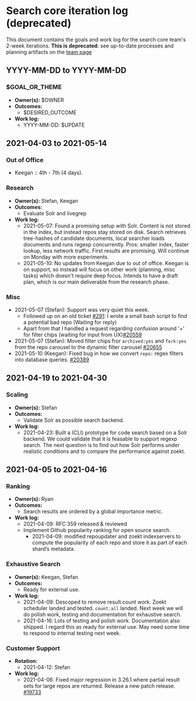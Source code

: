 # Search core iteration log (deprecated)

This document contains the goals and work log for the search core team's 2-week iterations. **This is deprecated**: see up-to-date processes and planning artifacts on the [team page](./core.md#iterations)

## YYYY-MM-DD to YYYY-MM-DD

### $GOAL_OR_THEME

- **Owner(s):** $OWNER
- **Outcomes:**
    - $DESIRED_OUTCOME
- **Work log:**
    - YYYY-MM-DD: $UPDATE

## 2021-04-03 to 2021-05-14

### Out of Office

- Keegan :: 4th - 7th (4 days).

### Research

- **Owner(s):** Stefan, Keegan
- **Outcomes:**
    - Evaluate Solr and livegrep
- **Work log:**
    - 2021-05-07: Found a promising setup with Solr. Content is not stored in the index, but instead repos stay stored on disk. Search retrieves tree-hashes of candidate documents, local searcher loads documents and runs regexp concurrently. Pros: smaller index, faster lookup, less network traffic. First results are promising. Will continue on Monday with more experiments.
    - 2021-05-10: No updates from Keegan due to out of office. Keegan is on support, so instead will focus on other work (planning, misc tasks) which doesn't require deep focus. Intends to have a draft plan, which is our main deliverable from the research phase.

### Misc
- 2021-05-07 (Stefan): Support was very quiet this week.
  - Followed up on an old ticket [#291](https://github.com/sourcegraph/customer/issues/291): I wrote a small bash script to find a potential bad repo (Waiting for reply)
  - Apart from that I handled a request regarding confusion around '+' for filter chips (waiting for input from UX)[#20559](https://github.com/sourcegraph/sourcegraph/issues/20559)
- 2021-05-07 (Stefan): Moved filter chips fror `archived:yes` and `fork:yes` from the repo carousel to the dynamic filter carousel [#20655](https://github.com/sourcegraph/sourcegraph/issues/20655)
- 2021-05-10 (Keegan): Fixed bug in how we convert `repo:` regex filters into database queries. [#20389](https://github.com/sourcegraph/sourcegraph/issues/20389)

## 2021-04-19 to 2021-04-30

### Scaling

- **Owner(s):** Stefan
- **Outcomes:**
    - Validate Solr as possible search backend.
- **Work log:**
    - 2021-04-23: Built a (CLI) prototype for code search based on a Solr backend. We could validate that it is feasable to support regexp search. The next question is to find out how Solr performs under realistic conditions and to compare the performance against zoekt.

## 2021-04-05 to 2021-04-16

### Ranking

- **Owner(s):** Ryan
- **Outcomes:**
    - Search results are ordered by a global importance metric.
- **Work log:**
    - 2021-04-09: RFC 359 released & reviewed
    - Implement Github popularity ranking for open source search.
      - 2021-04-09: modified repoupdater and zoekt indexservers to compute the popularity of each repo and store it as part of each shard’s metadata.

### Exhaustive Search

- **Owner(s):** Keegan, Stefan
- **Outcomes:**
    - Ready for external use.
- **Work log:**
    - 2021-04-09: Descoped to remove result count work. Zoekt scheduler landed and tested. `count:all` landed. Next week we will do polish work, testing and documentation for exhaustive search.
    - 2021-04-16: Lots of testing and polish work. Documentation also shipped. I regard this as ready for external use. May need some time to respond to internal testing next week.

### Customer Support

- **Rotation:**
  - 2021-04-12: Stefan
- **Work log:**
  - 2021-04-06: Fixed major regression in 3.26.1 where partial result sets for large repos are returned. Release a new patch release. [#19733](https://github.com/sourcegraph/sourcegraph/issues/19733)
